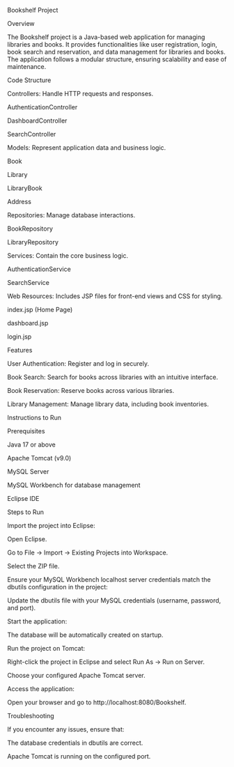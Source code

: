 Bookshelf Project

Overview

The Bookshelf project is a Java-based web application for managing libraries and books. It provides functionalities like user registration, login, book search and reservation, and data management for libraries and books. The application follows a modular structure, ensuring scalability and ease of maintenance.

Code Structure

Controllers: Handle HTTP requests and responses.

AuthenticationController

DashboardController

SearchController

Models: Represent application data and business logic.

Book

Library

LibraryBook

Address

Repositories: Manage database interactions.

BookRepository

LibraryRepository

Services: Contain the core business logic.

AuthenticationService

SearchService

Web Resources: Includes JSP files for front-end views and CSS for styling.

index.jsp (Home Page)

dashboard.jsp

login.jsp

Features

User Authentication: Register and log in securely.

Book Search: Search for books across libraries with an intuitive interface.

Book Reservation: Reserve books across various libraries.

Library Management: Manage library data, including book inventories.

Instructions to Run

Prerequisites

Java 17 or above

Apache Tomcat (v9.0)

MySQL Server

MySQL Workbench for database management

Eclipse IDE

Steps to Run

Import the project into Eclipse:

Open Eclipse.

Go to File -> Import -> Existing Projects into Workspace.

Select the  ZIP file.

Ensure your MySQL Workbench localhost server credentials match the dbutils configuration in the project:

Update the dbutils file with your MySQL credentials (username, password, and port).

Start the application:

The database will be automatically created on startup.

Run the project on Tomcat:

Right-click the project in Eclipse and select Run As -> Run on Server.

Choose your configured Apache Tomcat server.

Access the application:

Open your browser and go to http://localhost:8080/Bookshelf.

Troubleshooting

If you encounter any issues, ensure that:

The database credentials in dbutils are correct.

Apache Tomcat is running on the configured port.
